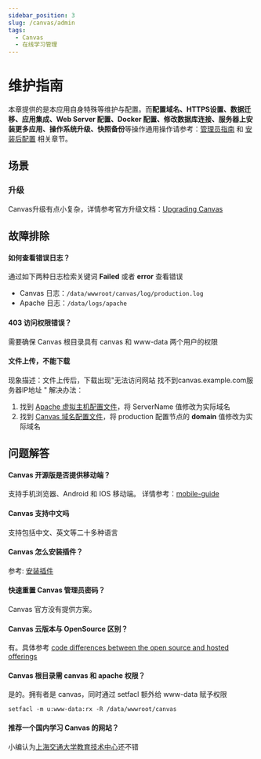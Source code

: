```yaml
---
sidebar_position: 3
slug: /canvas/admin
tags:
  - Canvas
  - 在线学习管理
---
```


# 维护指南

本章提供的是本应用自身特殊等维护与配置。而**配置域名、HTTPS设置、数据迁移、应用集成、Web Server 配置、Docker 配置、修改数据库连接、服务器上安装更多应用、操作系统升级、快照备份**等操作通用操作请参考：[管理员指南](../administrator) 和 [安装后配置](../install/setup) 相关章节。

## 场景

### 升级

Canvas升级有点小复杂，详情参考官方升级文档：[Upgrading Canvas](https://github.com/instructure/canvas-lms/wiki/Upgrading)

## 故障排除

#### 如何查看错误日志？

通过如下两种日志检索关键词 **Failed** 或者 **error** 查看错误

* Canvas 日志：`/data/wwwroot/canvas/log/production.log`
* Apache 日志：`/data/logs/apache`

#### 403 访问权限错误？

需要确保 Canvas 根目录具有 canvas 和 www-data 两个用户的权限

#### 文件上传，不能下载

现象描述：文件上传后，下载出现"无法访问网站 找不到canvas.example.com服务器IP地址 "
解决办法：

1. 找到 [Apache 虚拟主机配置文件](../administrator/parameter)，将 ServerName 值修改为实际域名
2. 找到 [Canvas 域名配置文件](../canvas#path)，将 production 配置节点的 **domain** 值修改为实际域名


## 问题解答

#### Canvas 开源版是否提供移动端？

支持手机浏览器、Android 和 IOS 移动端。 详情参考：[mobile-guide](https://community.canvaslms.com/community/answers/guides/mobile-guide)

#### Canvas 支持中文吗

支持包括中文、英文等二十多种语言

#### Canvas 怎么安装插件？

参考: [安装插件](../canvas#plugin)

#### 快速重置 Canvas 管理员密码？

Canvas 官方没有提供方案。

#### Canvas 云版本与 OpenSource 区别？

有。具体参考 [code differences between the open source and hosted offerings](https://github.com/instructure/canvas-lms/wiki/FAQ#does-canvas-support-any-extensions)

#### Canvas 根目录需 canvas 和 apache 权限？

是的。拥有者是 canvas，同时通过 setfacl 额外给 www-data 赋予权限

```
setfacl -m u:www-data:rx -R /data/wwwroot/canvas
```
#### 推荐一个国内学习 Canvas 的网站？

小编认为[上海交通大学教育技术中心](https://v.sjtu.edu.cn/guide/)还不错
